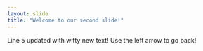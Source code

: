 ```yaml
---
layout: slide
title: "Welcome to our second slide!"
---
```

Line 5 updated with witty new text!
Use the left arrow to go back!
